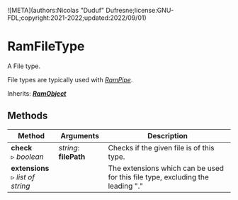 ![META](authors:Nicolas "Duduf" Dufresne;license:GNU-FDL;copyright:2021-2022;updated:2022/09/01)


# RamFileType

A File type.

File types are typically used with *[RamPipe](ram_pipe.md)*.

Inherits: [***RamObject***](ram_object.md)

## Methods

| Method | Arguments | Description |
| --- | --- | --- |
| **check**<br />▹ *boolean* | *string*: **filePath** | Checks if the given file is of this type. |
| **extensions**<br />▹ *list of string* | | The extensions which can be used for this file type, excluding the leading "." |

